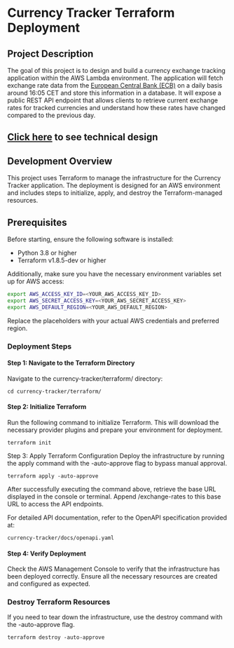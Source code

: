 # Currency Tracker Terraform Deployment

## Project Description

The goal of this project is to design and build a currency exchange tracking application within the AWS Lambda environment. The application will fetch exchange rate data from the [European Central Bank (ECB)](https://www.ecb.europa.eu/stats/policy_and_exchange_rates/euro_reference_exchange_rates/html/index.en.html) on a daily basis around 16:05 CET and store this information in a database. It will expose a public REST API endpoint that allows clients to retrieve current exchange rates for tracked currencies and understand how these rates have changed compared to the previous day.

## [Click here](https://app.diagrams.net/?mode=google#G1tQ7Svd47gaxt3MSCQu4wSA-HYGgi-P50#%7B%22pageId%22%3A%22DpC3ov5GFhaDNXzQjg_z%22%7D) to see technical design




## Development Overview

This project uses Terraform to manage the infrastructure for the Currency Tracker application. The deployment is designed for an AWS environment and includes steps to initialize, apply, and destroy the Terraform-managed resources.

## Prerequisites

Before starting, ensure the following software is installed:

- Python 3.8 or higher
- Terraform v1.8.5-dev or higher

Additionally, make sure you have the necessary environment variables set up for AWS access:

```bash
export AWS_ACCESS_KEY_ID=<YOUR_AWS_ACCESS_KEY_ID>
export AWS_SECRET_ACCESS_KEY=<YOUR_AWS_SECRET_ACCESS_KEY>
export AWS_DEFAULT_REGION=<YOUR_AWS_DEFAULT_REGION>
```

Replace the placeholders with your actual AWS credentials and preferred region.

### Deployment Steps
#### Step 1: Navigate to the Terraform Directory
Navigate to the currency-tracker/terraform/ directory:

```
cd currency-tracker/terraform/
```

#### Step 2: Initialize Terraform
Run the following command to initialize Terraform. This will download the necessary provider plugins and prepare your environment for deployment.

```
terraform init
```
Step 3: Apply Terraform Configuration
Deploy the infrastructure by running the apply command with the -auto-approve flag to bypass manual approval.

```
terraform apply -auto-approve
```
After successfully executing the command above, retrieve the base URL displayed in the console or terminal. Append /exchange-rates to this base URL to access the API endpoints.

For detailed API documentation, refer to the OpenAPI specification provided at:

```
currency-tracker/docs/openapi.yaml
```

#### Step 4: Verify Deployment

Check the AWS Management Console to verify that the infrastructure has been deployed correctly. Ensure all the necessary resources are created and configured as expected.

### Destroy Terraform Resources
If you need to tear down the infrastructure, use the destroy command with the -auto-approve flag.

```
terraform destroy -auto-approve
```